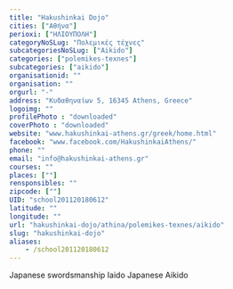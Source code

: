 ```yaml
---
title: "Hakushinkai Dojo"
cities: ["Αθήνα"]
perioxi: ["ΗΛΙΟΥΠΟΛΗ"]
categoryNoSLug: "Πολεμικές τέχνες"
subcategoriesNoSLug: ["Aikido"]
categories: ["polemikes-texnes"]
subcategories: ["aikido"]
organisationid: ""
organisation: ""
orgurl: "-"
address: "Κυδαθηναίων 5, 16345 Athens, Greece"
logoimg: ""
profilePhoto : "downloaded"
coverPhoto : "downloaded"
website: "www.hakushinkai-athens.gr/greek/home.html"
facebook: "www.facebook.com/HakushinkaiAthens/"
phone: ""
email: "info@hakushinkai-athens.gr"
courses: ""
places: [""]
rensponsibles: ""
zipcode: [""]
UID: "school201120180612"
latitude: ""
longitude: ""
url: "hakushinkai-dojo/athina/polemikes-texnes/aikido"
slug: "hakushinkai-dojo"
aliases:
    - /school201120180612
---
```



Japanese swordsmanship Iaido Japanese Aikido

